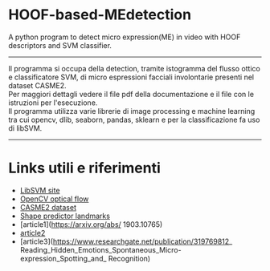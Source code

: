 # HOOF-based-MEdetection
A python program to detect micro expression(ME) in video with HOOF descriptors and SVM classifier.

--------------------------------------------------

Il programma si occupa della detection, tramite istogramma del flusso ottico e classificatore SVM, di micro espressioni facciali involontarie presenti nel dataset CASME2. <br />
Per maggiori dettagli vedere il file pdf della documentazione e il file con le istruzioni per l'esecuzione. <br />
Il programma utilizza varie librerie di image processing e machine learning tra cui opencv, dlib, seaborn, pandas, sklearn e per la classificazione fa uso di libSVM. <br />

-------------------------------------------------

# Links utili e riferimenti 
- [LibSVM site](https://www.csie.ntu.edu.tw/~cjlin/libsvm/)
- [OpenCV optical flow](https://docs.opencv.org/3.4/d4/dee/tutorial_optical_flow.html)
- [CASME2 dataset](http://fu.psych.ac.cn/CASME/casme2-en.php)
- [Shape predictor landmarks](https://github.com/AKSHAYUBHAT/TensorFace/blob/master/openface/models/dlib/shape_predictor_68_face_landmarks.dat)
- [article1](https://arxiv.org/abs/ 1903.10765)
- [article2](https://arxiv.org/abs/1812.10306)
- [article3](https://www.researchgate.net/publication/319769812_ Reading_Hidden_Emotions_Spontaneous_Micro-expression_Spotting_and_ Recognition)
